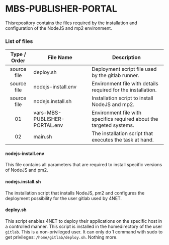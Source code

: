 # MBS-PUBLISHER-PORTAL
Thisrepository contains the files required by the installation and configuration of the NodeJS and mp2 environment.



### List of files

| Type / Order | File Name | Description |
| :---: | --- | --- |
| source file | deploy.sh | Deployment script file used by the gitlab runner. |
| source file | nodejs-install.env | Environment file with details required for the installation. |
| source file | nodejs.install.sh | Installation script to install NodeJS and mp2. |
| 01 | vars-MBS-PUBLISHER-PORTAL.env | Environment file with specifics required about the targeted systems. |
| 02 | main.sh | The installation script that executes the task at hand. |


#### nodejs-install.env

This file contains all parameters that are required to install specific versions of NodeJS and pm2.

#### nodejs.install.sh

The installation script that installs NodeJS, pm2 and configures the deployment possibility for the user gitlab used by 4NET.

#### deploy.sh

This script enables 4NET to deploy their applications on the specific host in a controlled manner. This script is installed in the homedirectory of the user `gitlab`. This is a non-privileged user. It can only do 1 command with sudo to get privileges: `/home/gitlab/deploy.sh`. Nothing more. 
